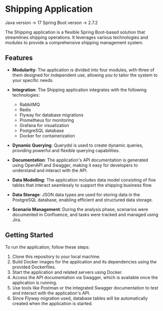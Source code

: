 # Shipping Application

Java version -> 17
Spring Boot verson -> 2.7.2

The Shipping application is a flexible Spring Boot-based solution that streamlines shipping operations. It leverages various technologies and modules to provide a comprehensive shipping management system.

## Features

- **Modularity**: The application is divided into four modules, with three of them designed for independent use, allowing you to tailor the system to your specific needs.

- **Integration**: The Shipping application integrates with the following technologies:
  - RabbitMQ
  - Redis
  - Flyway for database migrations
  - Prometheus for monitoring
  - Grafana for visualization
  - PostgreSQL database
  - Docker for containerization
  
- **Dynamic Querying**: Querydsl is used to create dynamic queries, providing powerful and flexible querying capabilities.

- **Documentation**: The application's API documentation is generated using OpenAPI and Swagger, making it easy for developers to understand and interact with the API.

- **Data Modelling**: The application includes data model consisting of five tables that interact seamlessly to support the shipping business flow.

- **Data Storage**: JSON data types are used for storing data in the PostgreSQL database, enabling efficient and structured data storage.

- **Scenario Management**: During the analysis phase, scenarios were documented in Confluence, and tasks were tracked and managed using Jira.

## Getting Started

To run the application, follow these steps:

1. Clone this repository to your local machine.
2. Build Docker images for the application and its dependencies using the provided Dockerfiles.
3. Start the application and related servers using Docker.
4. Access the API documentation via Swagger, which is available once the application is running.
5. Use tools like Postman or the integrated Swagger documentation to test and interact with the application's API.
6. Since Flyway migration used, database tables will be automatically created when the application is started.




  



